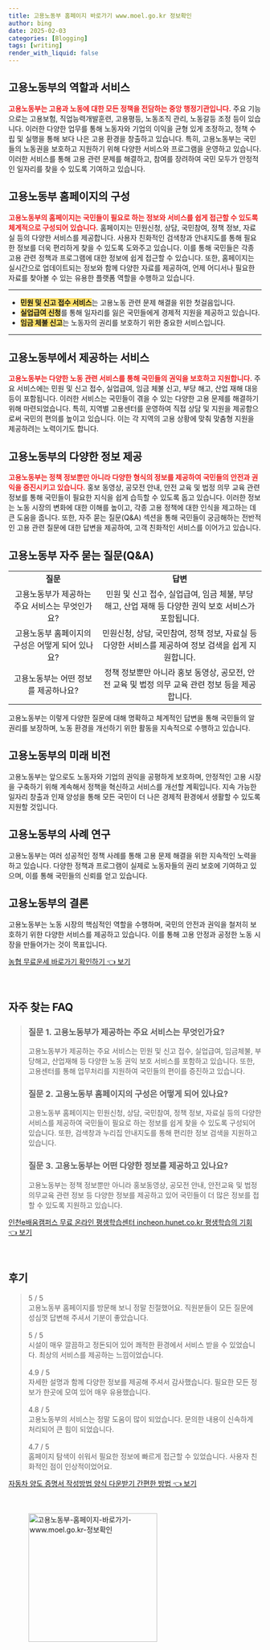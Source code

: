 ```yaml
---
title: 고용노동부 홈페이지 바로가기 www.moel.go.kr 정보확인
author: bing
date: 2025-02-03
categories: [Blogging]
tags: [writing]
render_with_liquid: false
---
```



<h2 id='고용노동부_역할과_서비스'>고용노동부의 역할과 서비스</h2>

<p><b><span style="color: #ee2323;">고용노동부는 고용과 노동에 대한 모든 정책을 전담하는 중앙 행정기관입니다.</span></b> 주요 기능으로는 고용보험, 직업능력개발훈련, 고용평등, 노동조직 관리, 노동갈등 조정 등이 있습니다. 이러한 다양한 업무를 통해 노동자와 기업의 이익을 균형 있게 조정하고, 정책 수립 및 실행을 통해 보다 나은 고용 환경을 창출하고 있습니다. 특히, 고용노동부는 국민들의 노동권을 보호하고 지원하기 위해 다양한 서비스와 프로그램을 운영하고 있습니다. 이러한 서비스를 통해 고용 관련 문제를 해결하고, 참여를 장려하여 국민 모두가 안정적인 일자리를 찾을 수 있도록 기여하고 있습니다.</p>

<h2 id='고용노동부_홈페이지구성'>고용노동부 홈페이지의 구성</h2>

<p><b><span style="color: #ee2323;">고용노동부의 홈페이지는 국민들이 필요로 하는 정보와 서비스를 쉽게 접근할 수 있도록 체계적으로 구성되어 있습니다.</span></b> 홈페이지는 민원신청, 상담, 국민참여, 정책 정보, 자료실 등의 다양한 서비스를 제공합니다. 사용자 친화적인 검색창과 안내지도를 통해 필요한 정보를 더욱 편리하게 찾을 수 있도록 도와주고 있습니다. 이를 통해 국민들은 각종 고용 관련 정책과 프로그램에 대한 정보에 쉽게 접근할 수 있습니다. 또한, 홈페이지는 실시간으로 업데이트되는 정보와 함께 다양한 자료를 제공하여, 언제 어디서나 필요한 자료를 찾아볼 수 있는 유용한 플랫폼 역할을 수행하고 있습니다.</p>

<hr />

<ul>
    <li><b><span style="background-color: #ffe066;">민원 및 신고 접수 서비스</span></b>는 고용노동 관련 문제 해결을 위한 첫걸음입니다.</li>
    <li><b><span style="background-color: #ffe066;">실업급여 신청</span></b>를 통해 일자리를 잃은 국민들에게 경제적 지원을 제공하고 있습니다.</li>
    <li><b><span style="background-color: #ffe066;">임금 체불 신고</span></b>는 노동자의 권리를 보호하기 위한 중요한 서비스입니다.</li>
</ul>

<hr />

<h2 id='고용노동부_제공서비스'>고용노동부에서 제공하는 서비스</h2>

<p><b><span style="color: #ee2323;">고용노동부는 다양한 노동 관련 서비스를 통해 국민들의 권익을 보호하고 지원합니다.</span></b> 주요 서비스에는 민원 및 신고 접수, 실업급여, 임금 체불 신고, 부당 해고, 산업 재해 대응 등이 포함됩니다. 이러한 서비스는 국민들이 겪을 수 있는 다양한 고용 문제를 해결하기 위해 마련되었습니다. 특히, 지역별 고용센터를 운영하여 직접 상담 및 지원을 제공함으로써 국민의 편의를 높이고 있습니다. 이는 각 지역의 고용 상황에 맞춰 맞춤형 지원을 제공하려는 노력이기도 합니다.</p>

<h2 id='고용노동부_정보제공'>고용노동부의 다양한 정보 제공</h2>

<p><b><span style="color: #ee2323;">고용노동부는 정책 정보뿐만 아니라 다양한 형식의 정보를 제공하여 국민들의 안전과 권익을 증진시키고 있습니다.</span></b> 홍보 동영상, 공모전 안내, 안전 교육 및 법정 의무 교육 관련 정보를 통해 국민들이 필요한 지식을 쉽게 습득할 수 있도록 돕고 있습니다. 이러한 정보는 노동 시장의 변화에 대한 이해를 높이고, 각종 고용 정책에 대한 인식을 제고하는 데 큰 도움을 줍니다. 또한, 자주 묻는 질문(Q&A) 섹션을 통해 국민들이 궁금해하는 전반적인 고용 관련 질문에 대한 답변을 제공하여, 고객 친화적인 서비스를 이어가고 있습니다.</p>

<h2 id='고용노동부_QnA'>고용노동부 자주 묻는 질문(Q&A)</h2>

<table>
    <tr>
        <td style="text-align: center; height: 17px;"><b>질문</b></td>
        <td style="text-align: center; height: 17px;"><b>답변</b></td>
    </tr>
    <tr>
        <td style="text-align: center; height: 17px;">고용노동부가 제공하는 주요 서비스는 무엇인가요?</td>
        <td style="text-align: center; height: 17px;">민원 및 신고 접수, 실업급여, 임금 체불, 부당 해고, 산업 재해 등 다양한 권익 보호 서비스가 포함됩니다.</td>
    </tr>
    <tr>
        <td style="text-align: center; height: 17px;">고용노동부 홈페이지의 구성은 어떻게 되어 있나요?</td>
        <td style="text-align: center; height: 17px;">민원신청, 상담, 국민참여, 정책 정보, 자료실 등 다양한 서비스를 제공하여 정보 검색을 쉽게 지원합니다.</td>
    </tr>
    <tr>
        <td style="text-align: center; height: 17px;">고용노동부는 어떤 정보를 제공하나요?</td>
        <td style="text-align: center; height: 17px;">정책 정보뿐만 아니라 홍보 동영상, 공모전, 안전 교육 및 법정 의무 교육 관련 정보 등을 제공합니다.</td>
    </tr>
</table>

<p>고용노동부는 이렇게 다양한 질문에 대해 명확하고 체계적인 답변을 통해 국민들의 알 권리를 보장하며, 노동 환경을 개선하기 위한 활동을 지속적으로 수행하고 있습니다.</p>

<h2 id='고용노동부_미래비전'>고용노동부의 미래 비전</h2>

<p>고용노동부는 앞으로도 노동자와 기업의 권익을 공평하게 보호하며, 안정적인 고용 시장을 구축하기 위해 계속해서 정책을 혁신하고 서비스를 개선할 계획입니다. 지속 가능한 일자리 창출과 인재 양성을 통해 모든 국민이 더 나은 경제적 환경에서 생활할 수 있도록 지원할 것입니다.</p>

<h2 id='고용노동부_사례연구'>고용노동부의 사례 연구</h2>

<p>고용노동부는 여러 성공적인 정책 사례를 통해 고용 문제 해결을 위한 지속적인 노력을 하고 있습니다. 다양한 정책과 프로그램이 실제로 노동자들의 권리 보호에 기여하고 있으며, 이를 통해 국민들의 신뢰를 얻고 있습니다.</p>

<h2 id='고용노동부_결론'>고용노동부의 결론</h2>

<p>고용노동부는 노동 시장의 핵심적인 역할을 수행하며, 국민의 안전과 권익을 철저히 보호하기 위한 다양한 서비스를 제공하고 있습니다. 이를 통해 고용 안정과 공정한 노동 시장을 만들어가는 것이 목표입니다.</p>


<p><a class="click-button" title="농협 무료운세 바로가기 확인하기" href="https://afficreate.github.io/posts/%EB%86%8D%ED%98%91-%EB%AC%B4%EB%A3%8C%EC%9A%B4%EC%84%B8-%EB%B0%94%EB%A1%9C%EA%B0%80%EA%B8%B0-%ED%99%95%EC%9D%B8%ED%95%98%EA%B8%B0/" rel="dofollow">농협 무료운세 바로가기 확인하기 👈 보기</a></p><br>
<h2 id='자주_찾는_FAQ'>자주 찾는 FAQ</h2>
<div itemscope="" itemtype="https://schema.org/FAQPage"> 
<blockquote> 
<div itemscope="" itemprop="mainEntity" itemtype="https://schema.org/Question"> 
<h3 itemprop="name">질문 1. 고용노동부가 제공하는 주요 서비스는 무엇인가요?</h3> 
<div itemscope="" itemprop="acceptedAnswer" itemtype="https://schema.org/Answer"> 
<span itemprop="text"> 
<p>고용노동부가 제공하는 주요 서비스는 민원 및 신고 접수, 실업급여, 임금체불, 부당해고, 산업재해 등 다양한 노동 권익 보호 서비스를 포함하고 있습니다. 또한, 고용센터를 통해 업무처리를 지원하여 국민들의 편이를 증진하고 있습니다.</p> 
</span> 
</div> 
</div> 

<div itemscope="" itemprop="mainEntity" itemtype="https://schema.org/Question"> 
<h3 itemprop="name">질문 2. 고용노동부 홈페이지의 구성은 어떻게 되어 있나요?</h3> 
<div itemscope="" itemprop="acceptedAnswer" itemtype="https://schema.org/Answer"> 
<span itemprop="text"> 
<p>고용노동부 홈페이지는 민원신청, 상담, 국민참여, 정책 정보, 자료실 등의 다양한 서비스를 제공하여 국민들이 필요로 하는 정보를 쉽게 찾을 수 있도록 구성되어 있습니다. 또한, 검색창과 누리집 안내지도를 통해 편리한 정보 검색을 지원하고 있습니다.</p> 
</span> 
</div> 
</div> 

<div itemscope="" itemprop="mainEntity" itemtype="https://schema.org/Question"> 
<h3 itemprop="name">질문 3. 고용노동부는 어떤 다양한 정보를 제공하고 있나요?</h3> 
<div itemscope="" itemprop="acceptedAnswer" itemtype="https://schema.org/Answer"> 
<span itemprop="text"> 
<p>고용노동부는 정책 정보뿐만 아니라 홍보동영상, 공모전 안내, 안전교육 및 법정의무교육 관련 정보 등 다양한 정보를 제공하고 있어 국민들이 더 많은 정보를 접할 수 있도록 지원하고 있습니다.</p> 
</span> 
</div> 
</div> 
</blockquote> 
</div>
<p><a class="click-button" title="인천e배움캠퍼스 무료 온라인 평생학습센터 incheon.hunet.co.kr 평생학습의 기회" href="https://afficreate.github.io/posts/%EC%9D%B8%EC%B2%9Ce%EB%B0%B0%EC%9B%80%EC%BA%A0%ED%8D%BC%EC%8A%A4-%EB%AC%B4%EB%A3%8C-%EC%98%A8%EB%9D%BC%EC%9D%B8-%ED%8F%89%EC%83%9D%ED%95%99%EC%8A%B5%EC%84%BC%ED%84%B0-incheon.hunet.co.kr-%ED%8F%89%EC%83%9D%ED%95%99%EC%8A%B5%EC%9D%98-%EA%B8%B0%ED%9A%8C/" rel="dofollow">인천e배움캠퍼스 무료 온라인 평생학습센터 incheon.hunet.co.kr 평생학습의 기회 👈 보기</a></p><br>
<h2 id='후기'>후기</h2>
<div itemscope itemtype="https://schema.org/Product">
  <blockquote>
  <div itemprop="review" itemscope itemtype="https://schema.org/Review">
      <div itemprop="reviewRating" itemscope itemtype="https://schema.org/Rating"> <span itemprop="ratingValue">5</span> / <span itemprop="bestRating">5</span> </div>
      <span itemprop="reviewBody">고용노동부 홈페이지를 방문해 보니 정말 친절했어요. 직원분들이 모든 질문에 성심껏 답변해 주셔서 기분이 좋았습니다.</span>
  </div>
  <br>
  <div itemprop="review" itemscope itemtype="https://schema.org/Review">
      <div itemprop="reviewRating" itemscope itemtype="https://schema.org/Rating"> <span itemprop="ratingValue">5</span> / <span itemprop="bestRating">5</span> </div>
      <span itemprop="reviewBody">시설이 매우 깔끔하고 정돈되어 있어 쾌적한 환경에서 서비스 받을 수 있었습니다. 최상의 서비스를 제공하는 느낌이었습니다.</span>
  </div>
  <br>
  <div itemprop="review" itemscope itemtype="https://schema.org/Review">
      <div itemprop="reviewRating" itemscope itemtype="https://schema.org/Rating"> <span itemprop="ratingValue">4.9</span> / <span itemprop="bestRating">5</span> </div>
      <span itemprop="reviewBody">자세한 설명과 함께 다양한 정보를 제공해 주셔서 감사했습니다. 필요한 모든 정보가 한곳에 모여 있어 매우 유용했습니다.</span>
  </div>
  <br>
  <div itemprop="review" itemscope itemtype="https://schema.org/Review">
      <div itemprop="reviewRating" itemscope itemtype="https://schema.org/Rating"> <span itemprop="ratingValue">4.8</span> / <span itemprop="bestRating">5</span> </div>
      <span itemprop="reviewBody">고용노동부의 서비스는 정말 도움이 많이 되었습니다. 문의한 내용이 신속하게 처리되어 큰 힘이 되었습니다.</span>
  </div>
  <br>
  <div itemprop="review" itemscope itemtype="https://schema.org/Review">
      <div itemprop="reviewRating" itemscope itemtype="https://schema.org/Rating"> <span itemprop="ratingValue">4.7</span> / <span itemprop="bestRating">5</span> </div>
      <span itemprop="reviewBody">홈페이지 탐색이 쉬워서 필요한 정보에 빠르게 접근할 수 있었습니다. 사용자 친화적인 점이 인상적이었어요.</span>
  </div>
  </blockquote>
</div>
<p><a class="click-button" title="자동차 양도 증명서 작성방법 양식 다운받기 간편한 방법" href="https://afficreate.github.io/posts/%EC%9E%90%EB%8F%99%EC%B0%A8-%EC%96%91%EB%8F%84-%EC%A6%9D%EB%AA%85%EC%84%9C-%EC%9E%91%EC%84%B1%EB%B0%A9%EB%B2%95-%EC%96%91%EC%8B%9D-%EB%8B%A4%EC%9A%B4%EB%B0%9B%EA%B8%B0-%EA%B0%84%ED%8E%B8%ED%95%9C-%EB%B0%A9%EB%B2%95/" rel="dofollow">자동차 양도 증명서 작성방법 양식 다운받기 간편한 방법 👈 보기</a></p><br>
<figure class="image"><img src="https://afficreate.github.io/assets/img/thumbnail/고용노동부-홈페이지-바로가기-www.moel.go.kr-정보확인.webp" alt="고용노동부-홈페이지-바로가기-www.moel.go.kr-정보확인" width="256" height="256"></figure>